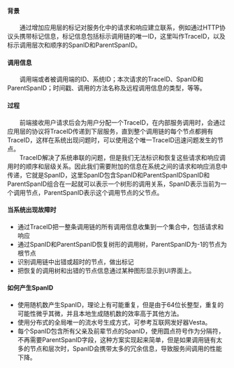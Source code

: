 #### 背景
<div style="text-indent:2em">通过增加应用层的标记对服务化中的请求和响应建立联系，例如通过HTTP协议头携带标记信息，标记信息包括标示调用链的唯一ID，这里叫作TraceID，以及标示调用层次和顺序的SpanID和ParentSpanID。</div>

#### 调用信息
<div style="text-indent:2em">调用端或者被调用端的ID、系统ID；本次请求的TraceID、SpanID和ParentSpanID；时间戳、调用的方法名称及远程调用信息的类型，等等。</div>

#### 过程
<div style="text-indent:2em">前端接收用户请求后会为用户分配一个TraceID，在内部服务调用时，会通过应用层的协议将TraceID传递到下层服务，直到整个调用链的每个节点都拥有TraceID，这样在系统出现问题时，可以使用这个唯一TraceID迅速问题发生的节点。</div>
<div style="text-indent:2em">TraceID解决了系统串联的问题，但是我们无法标识和恢复这些请求和响应调用时的顺序和层级关系。因此我们需要附加的信息在系统之间的请求和响应消息中传递，它就是SpanID，这里SpanID包含SpanID和ParentSpanIDSpanID和ParentSpanID组合在一起就可以表示一个树形的调用关系，SpanID表示当前为一个调用节点，ParentSpanID表示这个调用节点的父节点。</div>

#### 当系统出现故障时
* 通过TraceID把一整条调用链的所有调用信息收集到一个集合中，包括请求和响应
* 通过SpanID和ParentSpanID恢复树形的调用树，ParentSpanID为-1的节点为根节点
* 识别调用链中出错或超时的节点，做出标记
* 把恢复的调用树和出错的节点信息通过某种图形显示到UI界面上。

#### 如何产生SpanID
* 使用随机数产生SpanID，理论上有可能重复，但是由于64位长整型，重复的可能性微乎其微，并且本地生成随机数的效率高于其他方法。
* 使用分布式的全局唯一的流水号生成方式，可参考互联网发好器Vesta。
* 每个SpanID包含所有父亲及前辈节点的SpanID，使用圆点符号作为分隔符，不再需要ParentSpanID字段，这种方案实现起来简单，但是如果调用链有太多的节点和层次时，SpanID会携带太多的冗余信息，导致服务间调用的性能下降。
